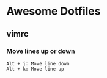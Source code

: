 # Awesome Dotfiles

## vimrc

### Move lines up or down
```
Alt + j: Move line down
Alt + k: Move line up
```

